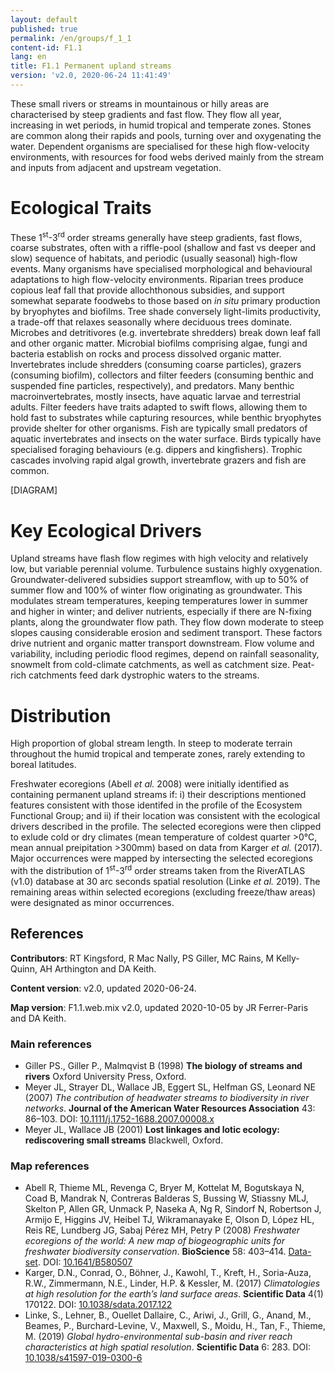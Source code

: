 ```yaml
---
layout: default
published: true
permalink: /en/groups/f_1_1
content-id: F1.1
lang: en
title: F1.1 Permanent upland streams
version: 'v2.0, 2020-06-24 11:41:49'
---
```


These small rivers or streams in mountainous or hilly areas are characterised by steep gradients and fast flow. They flow all year, increasing in wet periods, in humid tropical and temperate zones. Stones are common along their rapids and pools, turning over and oxygenating the water. Dependent organisms are specialised for these high flow-velocity environments, with resources for food webs derived mainly from the stream and inputs from adjacent and upstream vegetation.

# Ecological Traits
 
These 1<sup>st</sup>-3<sup>rd</sup> order streams generally have steep gradients, fast flows, coarse substrates, often with a riffle-pool (shallow and fast vs deeper and slow) sequence of habitats, and periodic (usually seasonal) high-flow events. Many organisms have specialised morphological and behavioural adaptations to high flow-velocity environments. Riparian trees produce copious leaf fall that provide allochthonous subsidies, and support somewhat separate foodwebs to those based on _in situ_ primary production by bryophytes and biofilms. Tree shade conversely light-limits productivity, a trade-off that relaxes seasonally where deciduous trees dominate. Microbes and detritivores (e.g. invertebrate shredders) break down leaf fall and other organic matter. Microbial biofilms comprising algae, fungi and bacteria establish on rocks and process dissolved organic matter. Invertebrates include shredders (consuming coarse particles), grazers (consuming biofilm), collectors and filter feeders (consuming benthic and suspended fine particles, respectively), and predators. Many benthic macroinvertebrates, mostly insects, have aquatic larvae and terrestrial adults. Filter feeders have traits adapted to swift flows, allowing them to hold fast to substrates while capturing resources, while benthic bryophytes provide shelter for other organisms. Fish are typically small predators of aquatic invertebrates and insects on the water surface. Birds typically have specialised foraging behaviours (e.g. dippers and kingfishers). Trophic cascades involving rapid algal growth, invertebrate grazers and fish are common.

[DIAGRAM]

# Key Ecological Drivers
 
Upland streams have flash flow regimes with high velocity and relatively low, but variable perennial volume. Turbulence sustains highly oxygenation. Groundwater-delivered subsidies support streamflow, with up to 50% of summer flow and 100% of winter flow originating as groundwater. This modulates stream temperatures, keeping temperatures lower in summer and higher in winter; and deliver nutrients, especially if there are N-fixing plants, along the groundwater flow path. They flow down moderate to steep slopes causing considerable erosion and sediment transport. These factors drive nutrient and organic matter transport downstream. Flow volume and variability, including periodic flood regimes, depend on rainfall seasonality, snowmelt from cold-climate catchments, as well as catchment size. Peat-rich catchments feed dark dystrophic waters to the streams.
 
# Distribution
 
High proportion of global stream length. In steep to moderate terrain throughout the humid tropical and temperate zones, rarely extending to boreal latitudes.

Freshwater ecoregions  (Abell _et al._ 2008) were initially identified as containing permanent upland streams if: i) their descriptions mentioned features consistent with those identifed in the profile of the Ecosystem Functional Group; and ii) if their location was consistent with the ecological drivers described in the profile. The selected ecoregions were then clipped to exlude cold or dry climates (mean temperature of coldest quarter >0°C, mean annual preipitation >300mm) based on data from Karger _et al._ (2017). Major occurrences were mapped by intersecting the selected ecoregions with the distribution of 1<sup>st</sup>-3<sup>rd</sup> order streams taken from the RiverATLAS (v1.0) database at 30 arc seconds spatial resolution (Linke _et al._ 2019). The remaining areas within selected ecoregions (excluding freeze/thaw areas) were designated as minor occurrences.

## References

**Contributors**: RT Kingsford, R Mac Nally, PS Giller, MC Rains, M Kelly-Quinn, AH Arthington and DA Keith.

**Content version**: v2.0, updated 2020-06-24.

**Map version**: F1.1.web.mix v2.0, updated 2020-10-05 by JR Ferrer-Paris and DA Keith.

### Main references
* Giller PS., Giller P., Malmqvist B  (1998) **The biology of streams and rivers** Oxford University Press, Oxford.
* Meyer JL, Strayer DL, Wallace JB, Eggert SL, Helfman GS, Leonard NE  (2007) *The contribution of headwater streams to biodiversity in river networks*. **Journal of the American Water Resources Association** 43: 86–103. DOI: [10.1111/j.1752-1688.2007.00008.x](http://doi.org/10.1111/j.1752-1688.2007.00008.x)
* Meyer JL, Wallace JB  (2001) **Lost linkages and lotic ecology: rediscovering small streams** Blackwell, Oxford.

### Map references
* Abell R, Thieme ML, Revenga C, Bryer M, Kottelat M, Bogutskaya N, Coad B, Mandrak N, Contreras Balderas S, Bussing W, Stiassny MLJ, Skelton P, Allen GR, Unmack P, Naseka A, Ng R, Sindorf N, Robertson J, Armijo E, Higgins JV, Heibel TJ, Wikramanayake E, Olson D, López HL, Reis RE, Lundberg JG, Sabaj Pérez MH, Petry P  (2008) *Freshwater ecoregions of the world: A new map of biogeographic units for freshwater biodiversity conservation*. **BioScience** 58: 403–414. [Data-set](http://www.feow.org). DOI: [10.1641/B580507](http://doi.org/10.1641/B580507)
* Karger, D.N., Conrad, O., Böhner, J., Kawohl, T., Kreft, H., Soria-Auza, R.W., Zimmermann, N.E., Linder, H.P. & Kessler, M.  (2017) *Climatologies at high resolution for the earth’s land surface areas*. **Scientific Data** 4(1) 170122. DOI: [10.1038/sdata.2017.122 ](http://doi.org/10.1038/sdata.2017.122 )
* Linke, S., Lehner, B., Ouellet Dallaire, C., Ariwi, J., Grill, G., Anand, M., Beames, P., Burchard-Levine, V., Maxwell, S., Moidu, H., Tan, F., Thieme, M.  (2019) *Global hydro-environmental sub-basin and river reach characteristics at high spatial resolution*. **Scientific Data** 6: 283. DOI: [10.1038/s41597-019-0300-6](http://doi.org/10.1038/s41597-019-0300-6)
